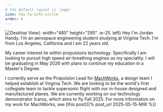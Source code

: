 ```yaml
---
# the default layout is 'page'
icon: fas fa-info-circle
order: 4
---
```


![Desktop View](/media/avatar.jpg){: width="485" height="295" .w-25 .left}
Hey I'm Jordan Handy. I'm an aerospace engineering student studying at Virginia Tech. I'm from Los Angeles, California and I am 22 years old. 

My career interest lie within propulsions technology. Specifically I am looking to pursuit high speed air-breathing engines as my speciality. I will be graduating in May 2026 with plans to continue my education in a Master's Degree.

I currently serve as the Propulsion Lead for [MachWorks](https://mwvt.org), a design team I helped establish at Virginia Tech. We are looking to be the world's first collegiate team to tackle supersonic flight with our in-house designed and manufactured planes. We are currently working on our technology demonstrator Icarus, which aims to fly Fall 2025. For more information on my work for MachWorks, see [this post]({% post_url 2025-05-15-MW %})